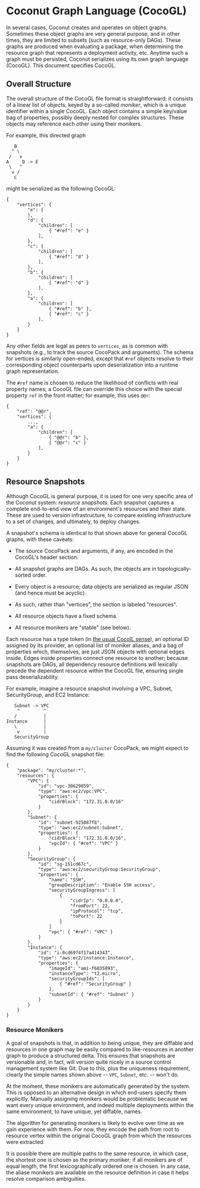 # Coconut Graph Language (CocoGL)

In several cases, Coconut creates and operates on object graphs.  Sometimes these object graphs are very general
purpose, and in other times, they are limited to subsets (such as resource-only DAGs).  These graphs are produced when
evaluating a package, when determining the resource graph that represents a deployment activity, etc.  Anytime such a
graph must be persisted, Coconut serializes using its own graph language (CocoGL).  This document specifies CocoGL.

## Overall Structure

The overall structure of the CocoGL file format is straightforward; it consists of a linear list of objects, keyed by a
so-called *moniker*, which is a unique identifier within a single CocoGL.  Each object contains a simple key/value bag of
properties, possibly deeply nested for complex structures.  These objects may reference each other using their monikers.

For example, this directed graph

       B
      ^ \
     /   v
    A     D -> E
     \   ^
      v /
       C

might be serialized as the following CocoGL:

    {
        "vertices": {
            "e": {
            },
            "d": {
                "children": [
                    { "#ref": "e" }
                ],
            },
            "c": {
                "children": [
                    { "#ref": "d" }
                ],
            },
            "b": {
                "children": [
                    { "#ref": "d" }
                ],
            },
            "a": {
                "children": [
                    { "#ref": "b" },
                    { "#ref": "c" }
                ],
            }
        }
    }

Any other fields are legal as peers to `vertices`, as is common with snapshots (e.g., to track the source CocoPack
and arguments).  The schema for vertices is similarly open-ended, except that `#ref` objects resolve to their
corresponding object counterparts upon deserialization into a runtime graph representation.

The `#ref` name is chosen to reduce the likelihood of conflicts with real property names; a CocoGL file can override
this choice with the special property `ref` in the front matter; for example, this uses `@@r`:

    {
        "ref": "@@r",
        "vertices": {
            ...,
            "a": {
                "children": [
                    { "@@r": "b" },
                    { "@@r": "c" }
                ],
            }
        }
    }

## Resource Snapshots

Although CocoGL is general purpose, it is used for one very specific area of the Coconut system: *resource snapshots*.
Each snapshot captures a complete end-to-end view of an environment's resources and their state.  These are used to
version infrastructure, to compare existing infrastructure to a set of changes, and ultimately, to deploy changes.

A snapshot's schema is identical to that shown above for general CocoGL graphs, with these caveats:

* The source CocoPack and arguments, if any, are encoded in the CocoGL's header section.

* All snapshot graphs are DAGs.  As such, the objects are in topologically-sorted order.

* Every object is a resource; data objects are serialized as regular JSON (and hence must be acyclic).

* As such, rather than "vertices", the section is labeled "resources".

* All resource objects have a fixed schema.

* All resource monikers are "stable" (see below).

Each resource has a type token (in [the usual CocoIL sense](packages.md)), an optional ID assigned by its provider, an
optional list of moniker aliases, and a bag of properties which, themselves, are just JSON objects with optional edges
inside.  Edges inside properties connect one resource to another; because snapshots are DAGs, all dependency resource
definitions will lexically precede the dependent resource within the CocoGL file, ensuring single pass deserializability.

For example, imagine a resource snapshot involving a VPC, Subnet, SecurityGroup, and EC2 Instance:

       Subnet -> VPC
        ^         ^
       /          |
    Instance      |
       \          |
        v         |
       SecurityGroup

Assuming it was created from a `my/cluster` CocoPack, we might expect to find the following CocoGL snapshot file:

    {
        "package": "my/cluster:*",
        "resources": {
            "VPC": {
                "id": "vpc-30629859",
                "type": "aws:ec2/vpc:VPC",
                "properties": {
                    "cidrBlock": "172.31.0.0/16"
                }
            },
            "Subnet": {
                "id": "subnet-925087fb",
                "type": "aws:ec2/subnet:Subnet",
                "properties": {
                    "cidrBlock": "172.31.0.0/16",
                    "vpcId": { "#ref": "VPC" }
                }
            },
            "SecurityGroup": {
                "id": "sg-151cd67c",
                "type": "aws:ec2/securityGroup:SecurityGroup",
                "properties": {
                    "name": "SSH",
                    "groupDescription": "Enable SSH access",
                    "securityGroupIngress": [
                        {
                            "cidrIp": "0.0.0.0",
                            "fromPort": 22,
                            "ipProtocol": "tcp",
                            "toPort": 22
                        }
                    ]
                    "vpc": { "#ref": "VPC" }
                }
            },
            "Instance": {
                "id": "i-0cd6974f17a414343",
                "type": "aws:ec2/instance:Instance",
                "properties": {
                    "imageId": "ami-f6035893",
                    "instanceType": "t2.micro",
                    "securityGroupIds": [
                        { "#ref": "SecurityGroup" }
                    ],
                    "subnetId": { "#ref": "Subnet" }
                }
            }
        }
    }

### Resource Monikers

A goal of snapshots is that, in addition to being unique, they are diffable and resources in one graph may be easily
compared to like-resources in another graph to produce a structured delta.  This ensures that snapshots are versionable
and, in fact, will version quite nicely in a source control management system like Git.  Due to this, plus the
uniqueness requirement, clearly the simple names shown above -- `VPC`, `Subnet`, etc. -- won't do.

At the moment, these monikers are automatically generated by the system.  This is opposed to an alternative design in
which end-users specify them explicitly.  Manually assigning monikers would be problematic because we want every unique
environment, and indeed multiple deployments within the same environment, to have unique, yet diffable, names.

The algorithm for generating monikers is likely to evolve over time as we gain experience with them.  For now, they
encode the path from root to resource vertex within the original CocoGL graph from which the resources were extracted.

It is possible there are multiple paths to the same resource, in which case, the shortest one is chosen as the primary
moniker; if all monikers are of equal length, the first lexicographically ordered one is chosen.  In any case, the
aliase monikers are available on the resource definition in case it helps resolve comparison ambiguities.

